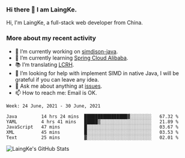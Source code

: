### Hi there 👋 I am LaingKe.

Hi, I'm LaingKe, a full-stack web developer from China.

### More about my recent activity

- 🔭 I’m currently working on [simdjson-java](https://github.com/laingke/simdjson-java).
- 🌱 I’m currently learning [Spring Cloud Alibaba](https://github.com/alibaba/spring-cloud-alibaba).
- :books: I’m translating [LCRH](https://github.com/LCTT/LCRH).
- 🤔 I’m looking for help with implement SIMD in native Java, I will be grateful if you can leave any idea.
- 💬 Ask me about anything at [issues](https://github.com/laingke/laingke/issues).
- 📫 How to reach me: Email is OK.

<!--START_SECTION:waka-->
```text
Week: 24 June, 2021 - 30 June, 2021

Java         14 hrs 24 mins  ████████████████▓░░░░░░░░   67.32 % 
YAML         4 hrs 41 mins   █████▒░░░░░░░░░░░░░░░░░░░   21.89 % 
JavaScript   47 mins         █░░░░░░░░░░░░░░░░░░░░░░░░   03.67 % 
XML          45 mins         █░░░░░░░░░░░░░░░░░░░░░░░░   03.53 % 
Text         25 mins         ▓░░░░░░░░░░░░░░░░░░░░░░░░   02.01 % 
```
<!--END_SECTION:waka-->

![LaingKe's GitHub Stats](https://github-readme-stats.vercel.app/api?username=laingke&show_icons=true&theme=nightowl&count_private=true)
